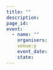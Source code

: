 ```yaml
---
title: ""
description: 
page_id: 
event:
  - name: ""
    organisers: 
    venue:y
    event_date: 
    state: 
---
```


